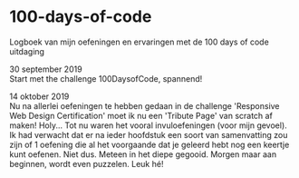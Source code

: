 # 100-days-of-code
Logboek van mijn oefeningen en ervaringen met de 100 days of code uitdaging

<bold>30 september 2019</bold><br>
Start met the challenge 100DaysofCode, spannend!

<bold>14 oktober 2019</bold><br>
Nu na allerlei oefeningen te hebben gedaan in de challenge 'Responsive Web Design Certification' moet ik nu een 'Tribute Page' van scratch af maken! Holy...
Tot nu waren het vooral invuloefeningen (voor mijn gevoel). Ik had verwacht dat er na ieder hoofdstuk een soort van samenvatting zou zijn of 1 oefening die al het voorgaande dat je geleerd hebt nog een keertje kunt oefenen. Niet dus. Meteen in het diepe gegooid. Morgen maar aan beginnen, wordt even puzzelen. Leuk hé!
